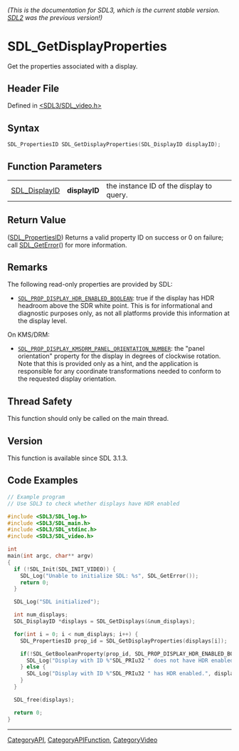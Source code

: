 ###### (This is the documentation for SDL3, which is the current stable version. [SDL2](https://wiki.libsdl.org/SDL2/) was the previous version!)
# SDL_GetDisplayProperties

Get the properties associated with a display.

## Header File

Defined in [<SDL3/SDL_video.h>](https://github.com/libsdl-org/SDL/blob/main/include/SDL3/SDL_video.h)

## Syntax

```c
SDL_PropertiesID SDL_GetDisplayProperties(SDL_DisplayID displayID);
```

## Function Parameters

|                                |               |                                          |
| ------------------------------ | ------------- | ---------------------------------------- |
| [SDL_DisplayID](SDL_DisplayID) | **displayID** | the instance ID of the display to query. |

## Return Value

([SDL_PropertiesID](SDL_PropertiesID)) Returns a valid property ID on
success or 0 on failure; call [SDL_GetError](SDL_GetError)() for more
information.

## Remarks

The following read-only properties are provided by SDL:

- [`SDL_PROP_DISPLAY_HDR_ENABLED_BOOLEAN`](SDL_PROP_DISPLAY_HDR_ENABLED_BOOLEAN):
  true if the display has HDR headroom above the SDR white point. This is
  for informational and diagnostic purposes only, as not all platforms
  provide this information at the display level.

On KMS/DRM:

- [`SDL_PROP_DISPLAY_KMSDRM_PANEL_ORIENTATION_NUMBER`](SDL_PROP_DISPLAY_KMSDRM_PANEL_ORIENTATION_NUMBER):
  the "panel orientation" property for the display in degrees of clockwise
  rotation. Note that this is provided only as a hint, and the application
  is responsible for any coordinate transformations needed to conform to
  the requested display orientation.

## Thread Safety

This function should only be called on the main thread.

## Version

This function is available since SDL 3.1.3.

## Code Examples

```c
// Example program
// Use SDL3 to check whether displays have HDR enabled

#include <SDL3/SDL_log.h>
#include <SDL3/SDL_main.h>
#include <SDL3/SDL_stdinc.h>
#include <SDL3/SDL_video.h>

int
main(int argc, char** argv)
{
  if (!SDL_Init(SDL_INIT_VIDEO)) {
    SDL_Log("Unable to initialize SDL: %s", SDL_GetError());
    return 0;
  }

  SDL_Log("SDL initialized");

  int num_displays;
  SDL_DisplayID *displays = SDL_GetDisplays(&num_displays);

  for(int i = 0; i < num_displays; i++) {
    SDL_PropertiesID prop_id = SDL_GetDisplayProperties(displays[i]);

    if(!SDL_GetBooleanProperty(prop_id, SDL_PROP_DISPLAY_HDR_ENABLED_BOOLEAN, false)) {
      SDL_Log("Display with ID %"SDL_PRIu32 " does not have HDR enabled.", displays[i]);
    } else {
      SDL_Log("Display with ID %"SDL_PRIu32 " has HDR enabled.", displays[i]);
    }
  }

  SDL_free(displays);

  return 0;
}
```

----
[CategoryAPI](CategoryAPI), [CategoryAPIFunction](CategoryAPIFunction), [CategoryVideo](CategoryVideo)

